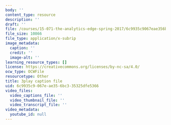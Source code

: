 ```yaml
---
body: ''
content_type: resource
description: ''
draft: ''
file: /courses/15-071-the-analytics-edge-spring-2017/6c9935c9067eae356bc335325dfe5366_nqqYjtK1zIk.srt
file_size: 10866
file_type: application/x-subrip
image_metadata:
  caption: ''
  credit: ''
  image-alt: ''
learning_resource_types: []
license: https://creativecommons.org/licenses/by-nc-sa/4.0/
ocw_type: OCWFile
resourcetype: Other
title: 3play caption file
uid: 6c9935c9-067e-ae35-6bc3-35325dfe5366
video_files:
  video_captions_file: ''
  video_thumbnail_file: ''
  video_transcript_file: ''
video_metadata:
  youtube_id: null
---
```

